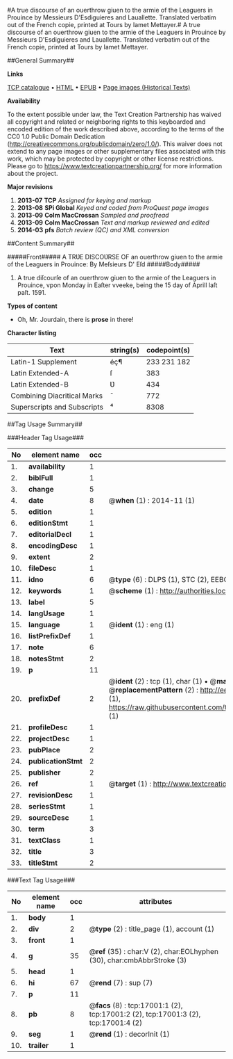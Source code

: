 #A true discourse of an ouerthrow giuen to the armie of the Leaguers in Prouince by Messieurs D'Esdiguieres and Lauallette. Translated verbatim out of the French copie, printed at Tours by Iamet Mettayer.#
A true discourse of an ouerthrow giuen to the armie of the Leaguers in Prouince by Messieurs D'Esdiguieres and Lauallette. Translated verbatim out of the French copie, printed at Tours by Iamet Mettayer.

##General Summary##

**Links**

[TCP catalogue](http://www.ota.ox.ac.uk/tcp/)  • 
[HTML](http://tei.it.ox.ac.uk/tcp/Texts-HTML/free/A01/A01177.html)  • 
[EPUB](http://tei.it.ox.ac.uk/tcp/Texts-EPUB/free/A01/A01177.epub) • 
[Page images (Historical Texts)](https://historicaltexts.jisc.ac.uk/eebo-99851710e)

**Availability**

To the extent possible under law, the Text Creation Partnership has waived all copyright and related or neighboring rights to this keyboarded and encoded edition of the work described above, according to the terms of the CC0 1.0 Public Domain Dedication (http://creativecommons.org/publicdomain/zero/1.0/). This waiver does not extend to any page images or other supplementary files associated with this work, which may be protected by copyright or other license restrictions. Please go to https://www.textcreationpartnership.org/ for more information about the project.

**Major revisions**

1. __2013-07__ __TCP__ *Assigned for keying and markup*
1. __2013-08__ __SPi Global__ *Keyed and coded from ProQuest page images*
1. __2013-09__ __Colm MacCrossan__ *Sampled and proofread*
1. __2013-09__ __Colm MacCrossan__ *Text and markup reviewed and edited*
1. __2014-03__ __pfs__ *Batch review (QC) and XML conversion*

##Content Summary##

#####Front#####
A TRƲE DISCOƲRSE OF an ouerthrow giuen to the armie of the Leaguers in Prouince: By Meſsieurs D' Eſd
#####Body#####

1. A true diſcourſe of an ouerthrow giuen to the armie of the Leaguers in Prouince, vpon Monday in Eaſter vveeke, being the 15 day of Aprill laſt paſt. 1591.

**Types of content**

  * Oh, Mr. Jourdain, there is **prose** in there!

**Character listing**


|Text|string(s)|codepoint(s)|
|---|---|---|
|Latin-1 Supplement|éç¶|233 231 182|
|Latin Extended-A|ſ|383|
|Latin Extended-B|Ʋ|434|
|Combining             Diacritical Marks|̄|772|
|Superscripts             and Subscripts|⁴|8308|

##Tag Usage Summary##

###Header Tag Usage###

|No|element name|occ|attributes|
|---|---|---|---|
|1.|__availability__|1||
|2.|__biblFull__|1||
|3.|__change__|5||
|4.|__date__|8| @__when__ (1) : 2014-11 (1)|
|5.|__edition__|1||
|6.|__editionStmt__|1||
|7.|__editorialDecl__|1||
|8.|__encodingDesc__|1||
|9.|__extent__|2||
|10.|__fileDesc__|1||
|11.|__idno__|6| @__type__ (6) : DLPS (1), STC (2), EEBO-CITATION (1), PROQUEST (1), VID (1)|
|12.|__keywords__|1| @__scheme__ (1) : http://authorities.loc.gov/ (1)|
|13.|__label__|5||
|14.|__langUsage__|1||
|15.|__language__|1| @__ident__ (1) : eng (1)|
|16.|__listPrefixDef__|1||
|17.|__note__|6||
|18.|__notesStmt__|2||
|19.|__p__|11||
|20.|__prefixDef__|2| @__ident__ (2) : tcp (1), char (1)  •  @__matchPattern__ (2) : ([0-9\-]+):([0-9IVX]+) (1), (.+) (1)  •  @__replacementPattern__ (2) : http://eebo.chadwyck.com/downloadtiff?vid=$1&page=$2 (1), https://raw.githubusercontent.com/textcreationpartnership/Texts/master/tcpchars.xml#$1 (1)|
|21.|__profileDesc__|1||
|22.|__projectDesc__|1||
|23.|__pubPlace__|2||
|24.|__publicationStmt__|2||
|25.|__publisher__|2||
|26.|__ref__|1| @__target__ (1) : http://www.textcreationpartnership.org/docs/. (1)|
|27.|__revisionDesc__|1||
|28.|__seriesStmt__|1||
|29.|__sourceDesc__|1||
|30.|__term__|3||
|31.|__textClass__|1||
|32.|__title__|3||
|33.|__titleStmt__|2||


###Text Tag Usage###

|No|element name|occ|attributes|
|---|---|---|---|
|1.|__body__|1||
|2.|__div__|2| @__type__ (2) : title_page (1), account (1)|
|3.|__front__|1||
|4.|__g__|35| @__ref__ (35) : char:V (2), char:EOLhyphen (30), char:cmbAbbrStroke (3)|
|5.|__head__|1||
|6.|__hi__|67| @__rend__ (7) : sup (7)|
|7.|__p__|11||
|8.|__pb__|8| @__facs__ (8) : tcp:17001:1 (2), tcp:17001:2 (2), tcp:17001:3 (2), tcp:17001:4 (2)|
|9.|__seg__|1| @__rend__ (1) : decorInit (1)|
|10.|__trailer__|1||
